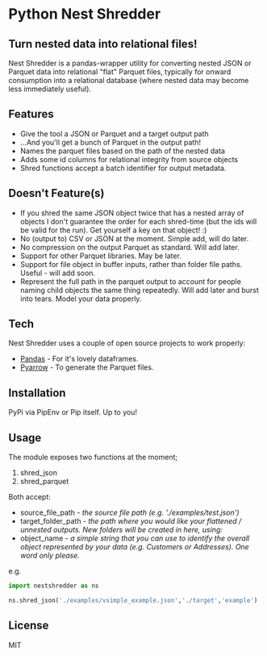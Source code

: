 # Python Nest Shredder
## Turn nested data into relational files!

Nest Shredder is a pandas-wrapper utility for converting nested JSON or Parquet data into relational "flat" Parquet files, typically for onward consumption into a relational database (where nested data may become less immediately useful).

## Features

- Give the tool a JSON or Parquet and a target output path
- ...And you'll get a bunch of Parquet in the output path!
- Names the parquet files based on the path of the nested data
- Adds some id columns for relational integrity from source objects
- Shred functions accept a batch identifier for output metadata.

## Doesn't Feature(s)

- If you shred the same JSON object twice that has a nested array of objects I don't guarantee the order for each shred-time (but the ids will be valid for the run). Get yourself a key on that object! :) 
- No (output to) CSV or JSON at the moment. Simple add, will do later.
- No compression on the output Parquet as standard. Will add later.
- Support for other Parquet libraries. May be later.
- Support for file object in buffer inputs, rather than folder file paths. Useful - will add soon.
- Represent the full path in the parquet output to account for people naming child objects the same thing repeatedly. Will add later and burst into tears. Model your data properly.

## Tech

Nest Shredder uses a couple of open source projects to work properly:

- [Pandas] - For it's lovely dataframes.
- [Pyarrow] - To generate the Parquet files.

## Installation

PyPi via PipEnv or Pip itself. Up to you!

## Usage

The module exposes two functions at the moment;
1. shred_json
2. shred_parquet

Both accept:
- source_file_path *- the source file path (e.g. './examples/test.json')*
- target_folder_path *- the path where you would like your flattened / unnested outputs. New folders will be created in here, using:*
- object_name *- a simple string that you can use to identify the overall object represented by your data (e.g. Customers or Addresses). One word only please.*

e.g.
```python
import nestshredder as ns

ns.shred_json('./examples/vsimple_example.json','./target','example')
```

## License

MIT

[//]: # 

   [pandas]: <https://github.com/pandas-dev/pandas>
   [pyarrow]: <https://github.com/apache/arrow/tree/master/python/pyarrow>
